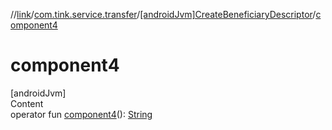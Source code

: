 //[link](../../index.md)/[com.tink.service.transfer](../index.md)/[[androidJvm]CreateBeneficiaryDescriptor](index.md)/[component4](component4.md)



# component4  
[androidJvm]  
Content  
operator fun [component4](component4.md)(): [String](https://kotlinlang.org/api/latest/jvm/stdlib/kotlin/-string/index.html)  



